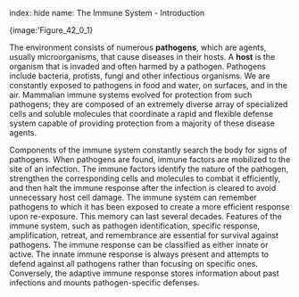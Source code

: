 index: hide
name: The Immune System - Introduction


{image:'Figure_42_0_1}
        

The environment consists of numerous  **pathogens**, which are agents, usually microorganisms, that cause diseases in their hosts. A  **host** is the organism that is invaded and often harmed by a pathogen. Pathogens include bacteria, protists, fungi and other infectious organisms. We are constantly exposed to pathogens in food and water, on surfaces, and in the air. Mammalian immune systems evolved for protection from such pathogens; they are composed of an extremely diverse array of specialized cells and soluble molecules that coordinate a rapid and flexible defense system capable of providing protection from a majority of these disease agents.

Components of the immune system constantly search the body for signs of pathogens. When pathogens are found, immune factors are mobilized to the site of an infection. The immune factors identify the nature of the pathogen, strengthen the corresponding cells and molecules to combat it efficiently, and then halt the immune response after the infection is cleared to avoid unnecessary host cell damage. The immune system can remember pathogens to which it has been exposed to create a more efficient response upon re-exposure. This memory can last several decades. Features of the immune system, such as pathogen identification, specific response, amplification, retreat, and remembrance are essential for survival against pathogens. The immune response can be classified as either innate or active. The innate immune response is always present and attempts to defend against all pathogens rather than focusing on specific ones. Conversely, the adaptive immune response stores information about past infections and mounts pathogen-specific defenses.   
